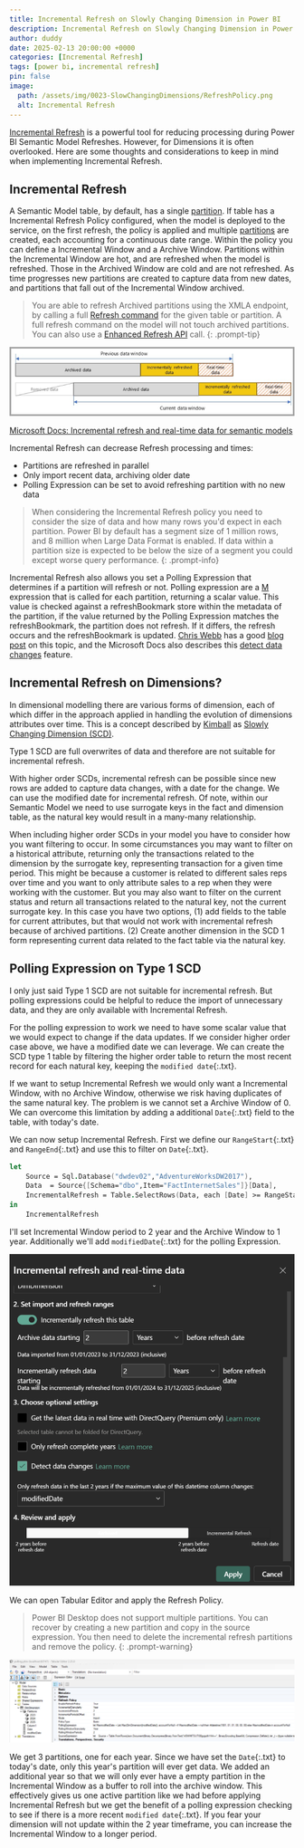 ```yaml
---
title: Incremental Refresh on Slowly Changing Dimension in Power BI
description: Incremental Refresh on Slowly Changing Dimension in Power BI
author: duddy
date: 2025-02-13 20:00:00 +0000
categories: [Incremental Refresh]
tags: [power bi, incremental refresh]
pin: false
image:
  path: /assets/img/0023-SlowChangingDimensions/RefreshPolicy.png
  alt: Incremental Refresh
---
```


[Incremental Refresh](https://learn.microsoft.com/en-us/power-bi/connect-data/incremental-refresh-overview) is a powerful tool for reducing processing during Power BI Semantic Model Refreshes. However, for Dimensions it is often overlooked. Here are some thoughts and considerations to keep in mind when implementing Incremental Refresh.

## Incremental Refresh

A Semantic Model table, by default, has a single [partition](https://learn.microsoft.com/en-us/analysis-services/tabular-models/partitions-ssas-tabular?view=asallproducts-allversions). If table has a Incremental Refresh Policy configured, when the model is deployed to the service, on the first refresh, the policy is applied and multiple [partitions](https://learn.microsoft.com/en-us/analysis-services/tabular-models/partitions-ssas-tabular?view=asallproducts-allversions) are created, each accounting for a continuous date range. Within the policy you can define a Incremental Window and a Archive Window. Partitions within the Incremental Window are hot, and are refreshed when the model is refreshed. Those in the Archived Window are cold and are not refreshed. As time progresses new partitions are created to capture data from new dates, and partitions that fall out of the Incremental Window archived.

> You are able to refresh Archived partitions using the XMLA endpoint, by calling a full [Refresh command](https://learn.microsoft.com/en-us/analysis-services/tmsl/refresh-command-tmsl?view=asallproducts-allversions) for the given table or partition. A full refresh command on the model will not touch archived partitions. You can also use a [Enhanced Refresh API](https://learn.microsoft.com/en-us/power-bi/connect-data/asynchronous-refresh) call.
{: .prompt-tip}

![Incremental Refresh](/assets/img/0023-SlowChangingDimensions/incremental-refresh-rolling-window-pattern.png)

[Microsoft Docs: Incremental refresh and real-time data for semantic models](https://learn.microsoft.com/en-us/power-bi/connect-data/incremental-refresh-overview)

Incremental Refresh can decrease Refresh processing and times:

- Partitions are refreshed in parallel
- Only import recent data, archiving older date
- Polling Expression can be set to avoid refreshing partition with no new data

> When considering the Incremental Refresh policy you need to consider the size of data and how many rows you'd expect in each partition. Power BI by default has a segment size of 1 million rows, and 8 million when Large Data Format is enabled. If data within a partition size is expected to be below the size of a segment you could except worse query performance.
{: .prompt-info}

Incremental Refresh also allows you set a Polling Expression that determines if a partition will refresh or not. Polling expression are a [M](https://learn.microsoft.com/en-us/powerquery-m/) expression that is called for each partition, returning a scalar value. This value is checked against a refreshBookmark store within the metadata of the partition, if the value returned by the Polling Expression matches the refreshBookmark, the partition does not refresh. If it differs, the refresh occurs and the refreshBookmark is updated. [Chris Webb](https://www.linkedin.com/in/chriswebb6/) has a good [blog post](https://blog.crossjoin.co.uk/2022/07/31/custom-queries-for-detect-data-changes-in-power-bi-incremental-refresh/) on this topic, and the Microsoft Docs also describes this [detect data changes](https://learn.microsoft.com/en-us/power-bi/connect-data/incremental-refresh-xmla#custom-queries-for-detect-data-changes) feature.

## Incremental Refresh on Dimensions?

In dimensional modelling there are various forms of dimension, each of which differ in the approach applied in handling the evolution of dimensions attributes over time. This is a concept described by [Kimball](https://en.wikipedia.org/wiki/Ralph_Kimball) as [Slowly Changing Dimension (SCD)](https://www.kimballgroup.com/2008/08/slowly-changing-dimensions/).

Type 1 SCD are full overwrites of data and therefore are not suitable for incremental refresh.

With higher order SCDs, incremental refresh can be possible since new rows are added to capture data changes, with a date for the change. We can use the modified date for incremental refresh. Of note, within our Semantic Model we need to use surrogate keys in the fact and dimension table, as the natural key would result in a many-many relationship. 

When including higher order SCDs in your model you have to consider how you want filtering to occur. In some circumstances you may want to filter on a historical attribute, returning only the transactions related to the dimension by the surrogate key, representing transaction for a given time period. This might be because a customer is related to different sales reps over time and you want to only attribute sales to a rep when they were working with the customer. But you may also want to filter on the current status and return all transactions related to the natural key, not the current surrogate key. In this case you have two options, (1) add fields to the table for current attributes, but that would not work with incremental refresh because of archived partitions. (2) Create another dimension in the SCD 1 form representing current data related to the fact table via the natural key.

## Polling Expression on Type 1 SCD

I only just said Type 1 SCD are not suitable for incremental refresh. But polling expressions could be helpful to reduce the import of unnecessary data, and they are only available with Incremental Refresh.

For the polling expression to work we need to have some scalar value that we would expect to change if the data updates. If we consider higher order case above, we have a modified date we can leverage. We can create the SCD type 1 table by filtering the higher order table to return the most recent record for each natural key, keeping the `modified date`{:.txt}.

If we want to setup Incremental Refresh we would only want a Incremental Window, with no Archive Window, otherwise we risk having duplicates of the same natural key. The problem is we cannot set a Archive Window of 0. We can overcome this limitation by adding a additional `Date`{:.txt} field to the table, with today's date.

We can now setup Incremental Refresh. First we define our `RangeStart`{:.txt} and `RangeEnd`{:.txt} and use this to filter on `Date`{:.txt}.

```fsharp
let
    Source = Sql.Database("dwdev02","AdventureWorksDW2017"),
    Data  = Source{[Schema="dbo",Item="FactInternetSales"]}[Data],
    IncrementalRefresh = Table.SelectRows(Data, each [Date] >= RangeStart and [Date] < RangeEnd)
in
    IncrementalRefresh
```

I'll set Incremental Window period to 2 year and the Archive Window to 1 year. Additionally we'll add `modifiedDate`{:.txt} for the polling Expression.

![Incremental Refresh Power BI](/assets/img/0023-SlowChangingDimensions/RefreshPolicyPowerBI.png)

We can open Tabular Editor and apply the Refresh Policy.

> Power BI Desktop does not support multiple partitions. You can recover by creating a new partition and copy in the source expression. You then need to delete the incremental refresh partitions and remove the policy.
{: .prompt-warning}

![Incremental Refresh Tabular Editor Original](/assets/img/0023-SlowChangingDimensions/RefreshPolicy.png)

We get 3 partitions, one for each year. Since we have set the `Date`{:.txt} to today's date, only this year's partition will ever get data. We added an additional year so that we will only ever have a empty partition in the Incremental Window as a buffer to roll into the archive window. This effectively gives us one active partition like we had before applying Incremental Refresh but we get the benefit of a polling expression checking to see if there is a more recent `modified date`{:.txt}. If you fear your dimension will not update within the 2 year timeframe, you can increase the Incremental Window to a longer period.